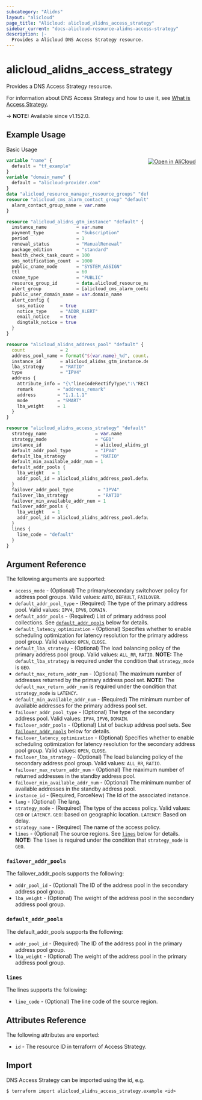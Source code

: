 ```yaml
---
subcategory: "Alidns"
layout: "alicloud"
page_title: "Alicloud: alicloud_alidns_access_strategy"
sidebar_current: "docs-alicloud-resource-alidns-access-strategy"
description: |-
  Provides a Alicloud DNS Access Strategy resource.
---
```


# alicloud_alidns_access_strategy

Provides a DNS Access Strategy resource.

For information about DNS Access Strategy and how to use it, see [What is Access Strategy](https://www.alibabacloud.com/help/doc-detail/189620.html).

-> **NOTE:** Available since v1.152.0.

## Example Usage
<div class="oics-button" style="float: right;margin: 0 0 -40px 0;">
  <a href="https://api.aliyun.com/api-tools/terraform?resource=alicloud_alidns_access_strategy&exampleId=bbd1dfce-b2d7-19ca-d7bf-8d5959cf650a54ca5189&activeTab=example&spm=docs.r.alidns_access_strategy.0.bbd1dfceb2" target="_blank">
    <img alt="Open in AliCloud" src="https://img.alicdn.com/imgextra/i1/O1CN01hjjqXv1uYUlY56FyX_!!6000000006049-55-tps-254-36.svg" style="max-height: 44px; margin: 32px auto; max-width: 100%;">
  </a>
</div>

Basic Usage

```terraform
variable "name" {
  default = "tf_example"
}
variable "domain_name" {
  default = "alicloud-provider.com"
}
data "alicloud_resource_manager_resource_groups" "default" {}
resource "alicloud_cms_alarm_contact_group" "default" {
  alarm_contact_group_name = var.name
}

resource "alicloud_alidns_gtm_instance" "default" {
  instance_name           = var.name
  payment_type            = "Subscription"
  period                  = 1
  renewal_status          = "ManualRenewal"
  package_edition         = "standard"
  health_check_task_count = 100
  sms_notification_count  = 1000
  public_cname_mode       = "SYSTEM_ASSIGN"
  ttl                     = 60
  cname_type              = "PUBLIC"
  resource_group_id       = data.alicloud_resource_manager_resource_groups.default.groups.0.id
  alert_group             = [alicloud_cms_alarm_contact_group.default.alarm_contact_group_name]
  public_user_domain_name = var.domain_name
  alert_config {
    sms_notice      = true
    notice_type     = "ADDR_ALERT"
    email_notice    = true
    dingtalk_notice = true
  }
}

resource "alicloud_alidns_address_pool" "default" {
  count             = 2
  address_pool_name = format("${var.name}_%d", count.index + 1)
  instance_id       = alicloud_alidns_gtm_instance.default.id
  lba_strategy      = "RATIO"
  type              = "IPV4"
  address {
    attribute_info = "{\"lineCodeRectifyType\":\"RECTIFIED\",\"lineCodes\":[\"os_namerica_us\"]}"
    remark         = "address_remark"
    address        = "1.1.1.1"
    mode           = "SMART"
    lba_weight     = 1
  }
}

resource "alicloud_alidns_access_strategy" "default" {
  strategy_name                  = var.name
  strategy_mode                  = "GEO"
  instance_id                    = alicloud_alidns_gtm_instance.default.id
  default_addr_pool_type         = "IPV4"
  default_lba_strategy           = "RATIO"
  default_min_available_addr_num = 1
  default_addr_pools {
    lba_weight   = 1
    addr_pool_id = alicloud_alidns_address_pool.default.0.id
  }
  failover_addr_pool_type         = "IPV4"
  failover_lba_strategy           = "RATIO"
  failover_min_available_addr_num = 1
  failover_addr_pools {
    lba_weight   = 1
    addr_pool_id = alicloud_alidns_address_pool.default.1.id
  }
  lines {
    line_code = "default"
  }
}
```
## Argument Reference

The following arguments are supported:

* `access_mode` - (Optional) The primary/secondary switchover policy for address pool groups. Valid values: `AUTO`, `DEFAULT`, `FAILOVER`.
* `default_addr_pool_type` - (Required) The type of the primary address pool. Valid values: `IPV4`, `IPV6`, `DOMAIN`.
* `default_addr_pools` - (Required) List of primary address pool collections. See [`default_addr_pools`](#default_addr_pools) below for details.
* `default_latency_optimization` - (Optional) Specifies whether to enable scheduling optimization for latency resolution for the primary address pool group. Valid values: `OPEN`, `CLOSE`.
* `default_lba_strategy` - (Optional) The load balancing policy of the primary address pool group. Valid values: `ALL_RR`, `RATIO`. **NOTE:** The `default_lba_strategy` is required under the condition that `strategy_mode` is `GEO`.
* `default_max_return_addr_num` - (Optional) The maximum number of addresses returned by the primary address pool set. **NOTE:** The `default_max_return_addr_num` is required under the condition that `strategy_mode` is `LATENCY`.
* `default_min_available_addr_num` - (Required) The minimum number of available addresses for the primary address pool set.
* `failover_addr_pool_type` - (Optional) The type of the secondary address pool. Valid values: `IPV4`, `IPV6`, `DOMAIN`.
* `failover_addr_pools` - (Optional) List of backup address pool sets. See [`failover_addr_pools`](#failover_addr_pools) below for details.
* `failover_latency_optimization` - (Optional) Specifies whether to enable scheduling optimization for latency resolution for the secondary address pool group. Valid values: `OPEN`, `CLOSE`.
* `failover_lba_strategy` - (Optional) The load balancing policy of the secondary address pool group. Valid values: `ALL_RR`, `RATIO`.
* `failover_max_return_addr_num` - (Optional) The maximum number of returned addresses in the standby address pool.
* `failover_min_available_addr_num` - (Optional) The minimum number of available addresses in the standby address pool.
* `instance_id` - (Required, ForceNew) The Id of the associated instance.
* `lang` - (Optional) The lang.
* `strategy_mode` - (Required) The type of the access policy. Valid values: `GEO` or `LATENCY`. `GEO`: based on geographic location. `LATENCY`: Based on delay.
* `strategy_name` - (Required) The name of the access policy.
* `lines` - (Optional) The source regions. See [`lines`](#lines) below for details. **NOTE:** The `lines` is required under the condition that `strategy_mode` is `GEO`.

### `failover_addr_pools`

The failover_addr_pools supports the following: 

* `addr_pool_id` - (Optional) The ID of the address pool in the secondary address pool group.
* `lba_weight` - (Optional) The weight of the address pool in the secondary address pool group.

### `default_addr_pools`

The default_addr_pools supports the following: 

* `addr_pool_id` - (Required) The ID of the address pool in the primary address pool group.
* `lba_weight` - (Optional) The weight of the address pool in the primary address pool group.

### `lines`

The lines supports the following: 

* `line_code` - (Optional) The line code of the source region.

## Attributes Reference

The following attributes are exported:

* `id` - The resource ID in terraform of Access Strategy.

## Import

DNS Access Strategy can be imported using the id, e.g.

```shell
$ terraform import alicloud_alidns_access_strategy.example <id>
```